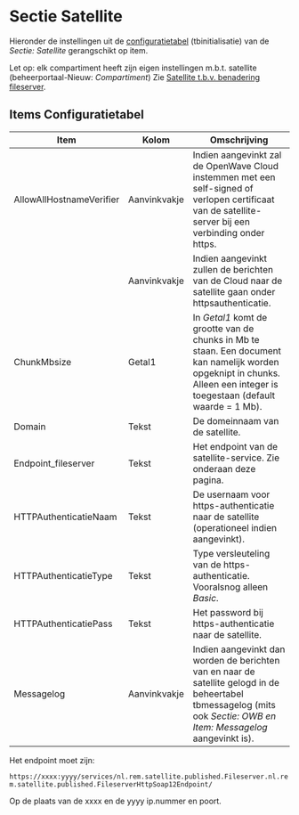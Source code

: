 # Sectie Satellite

Hieronder de instellingen uit de [configuratietabel](/docs/instellen_inrichten/configuratie.md) (tbinitialisatie) van de _Sectie: Satellite_ gerangschikt op item.

Let op: elk compartiment heeft zijn eigen instellingen m.b.t. satellite (beheerportaal-Nieuw: _Compartiment_) Zie [Satellite t.b.v. benadering fileserver](/docs/instellen_inrichten/satellite_filesysteem.md).

## Items Configuratietabel

| Item                     | Kolom        | Omschrijving                                                                                                                                                              |
| ------------------------ | ------------ | ------------------------------------------------------------------------------------------------------------------------------------------------------------------------- |
| AllowAllHostnameVerifier | Aanvinkvakje | Indien aangevinkt zal de OpenWave Cloud instemmen met een self-signed of verlopen certificaat van de satellite-server bij een verbinding onder https.                     |
|                          | Aanvinkvakje | Indien aangevinkt zullen de berichten van de Cloud naar de satellite gaan onder httpsauthenticatie.                                                                       |
| ChunkMbsize              | Getal1       | In _Getal1_ komt de grootte van de chunks in Mb te staan. Een document kan namelijk worden opgeknipt in chunks. Alleen een integer is toegestaan (default waarde = 1 Mb). |
| Domain                   | Tekst        | De domeinnaam van de satellite.                                                                                                                                           |
| Endpoint_fileserver      | Tekst        | Het endpoint van de satellite-service. Zie onderaan deze pagina.                                                                                                          |
| HTTPAuthenticatieNaam    | Tekst        | De usernaam voor https-authenticatie naar de satellite (operationeel indien aangevinkt).                                                                                  |
| HTTPAuthenticatieType    | Tekst        | Type versleuteling van de https-authenticatie. Vooralsnog alleen _Basic_.                                                                                                 |
| HTTPAuthenticatiePass    | Tekst        | Het password bij https-authenticatie naar de satellite.                                                                                                                   |
| Messagelog               | Aanvinkvakje | Indien aangevinkt dan worden de berichten van en naar de satellite gelogd in de beheertabel tbmessagelog (mits ook _Sectie: OWB en Item: Messagelog_ aangevinkt is).      |

Het endpoint moet zijn:

`https://xxxx:yyyy/services/nl.rem.satellite.published.Fileserver.nl.rem.satellite.published.FileserverHttpSoap12Endpoint/`

Op de plaats van de xxxx en de yyyy ip.nummer en poort.
